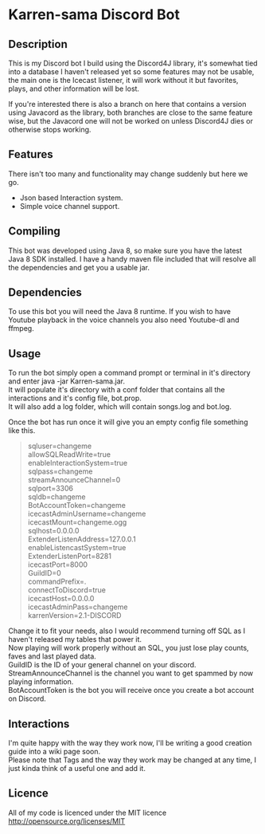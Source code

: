 Karren-sama Discord Bot
==========================

Description
-----------

This is my Discord bot I build using the Discord4J library, it's somewhat tied into a database I haven't released yet so some features may not be usable, the main one is the Icecast listener, it will work without it but favorites, plays, and other information will be lost.

If you're interested there is also a branch on here that contains a version using Javacord as the library, both branches are close to the same feature wise, but the Javacord one will not be worked on unless Discord4J dies or otherwise stops working.


Features
--------

There isn't too many and functionality may change suddenly but here we go.<br/>
* Json based Interaction system.<br/>
* Simple voice channel support.<br/>

Compiling
---------

This bot was developed using Java 8, so make sure you have the latest Java 8 SDK installed.
I have a handy maven file included that will resolve all the dependencies and get you a usable jar.

Dependencies
------------

To use this bot you will need the Java 8 runtime.
If you wish to have Youtube playback in the voice channels you also need Youtube-dl and ffmpeg.


Usage
-----

To run the bot simply open a command prompt or terminal in it's directory and enter java -jar Karren-sama.jar.<br/>
It will populate it's directory with a conf folder that contains all the interactions and it's config file, bot.prop.<br/>
It will also add a log folder, which will contain songs.log and bot.log.<br/>

Once the bot has run once it will give you an empty config file something like this.

> sqluser=changeme<br/>
> allowSQLReadWrite=true<br/>
> enableInteractionSystem=true<br/>
> sqlpass=changeme<br/>
> streamAnnounceChannel=0<br/>
> sqlport=3306<br/>
> sqldb=changeme<br/>
> BotAccountToken=changeme<br/>
> icecastAdminUsername=changeme<br/>
> icecastMount=changeme.ogg<br/>
> sqlhost=0.0.0.0<br/>
> ExtenderListenAddress=127.0.0.1<br/>
> enableListencastSystem=true<br/>
> ExtenderListenPort=8281<br/>
> icecastPort=8000<br/>
> GuildID=0<br/>
> commandPrefix=.<br/>
> connectToDiscord=true<br/>
> icecastHost=0.0.0.0<br/>
> icecastAdminPass=changeme<br/>
> karrenVersion=2.1-DISCORD<br/>

Change it to fit your needs, also I would recommend turning off SQL as I haven't released my tables that power it.<br/>
Now playing will work properly without an SQL, you just lose play counts, faves and last played data.<br/>
GuildID is the ID of your general channel on your discord.<br/>
StreamAnnounceChannel is the channel you want to get spammed by now playing information.<br/>
BotAccountToken is the bot you will receive once you create a bot account on Discord.<br/>

Interactions
------------

I'm quite happy with the way they work now, I'll be writing a good creation guide into a wiki page soon.<br/>
Please note that Tags and the way they work may be changed at any time, I just kinda think of a useful one and add it.<br/>


Licence
-------

All of my code is licenced under the MIT licence<br/>
<a href="http://opensource.org/licenses/MIT">http://opensource.org/licenses/MIT</a>
